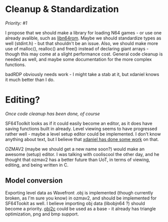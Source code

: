 # Cleanup & Standardization #
_Priority: #1_

I propose that we should make a library for loading N64 games - or use one already avalible, such as [libn64rom](http://vg64tools.googlecode.com/svn/pc-lib/libn64rom/tags/v1.0/). Maybe we should standardize types as well (stdint.h) - but that shouldn't be an issue. Also, we should make more use of malloc(), realloc() and free() instead of declaring giant arrays - though this may come at a slight performance cost. General code cleanup is needed as well, and maybe some documentation for the more complex functions.

badRDP obviously needs work - I might take a stab at it, but xdaniel knows it much better than I do.

# Editing? #
_Once code cleanup has been done, of course_

SF64Toolkit looks as if it could easily become an editor, as it does have saving functions built in already. Level viewing seems to have progressed rather well - maybe a level setup editor could be implemented. I don't know anything about text, but I believe that [xdaniel has done some work](http://z64.spinout182.com/index.php?topic=43.msg276#msg276) on that.

OZMAV2 (maybe we should get a new name soon?) would make an awesome (setup) editor. I was talking with cooliscool the other day, and he thought that ozmav2 has a better future than UoT, in terms of viewing, editing, and being written in C.

## Model conversion ##
Exporting level data as Wavefront .obj is implemented (though currently broken, as I'm sure you know) in ozmav2, and should be implemented for SF64Tookit as well. I believe importing obj data (libobjn64 ?) should become a priority. [obj2c](http://spinout182.com/obj2c) could be used as a base - it already has triangle optimization, png and bmp support.